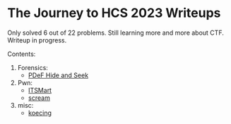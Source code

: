 # The Journey to HCS 2023 Writeups
Only solved 6 out of 22 problems. Still learning more and more about CTF. <br>
Writeup in progress.

Contents:
1. Forensics:
   - [PDeF Hide and Seek](./forensics/PDeF%20Hide%20and%20Seek)
2. Pwn:
   - [ITSMart](./pwn/ITSMart)
   - [scream](./pwn/scream)
3. misc:
   - [koecing](./misc/koecing)
